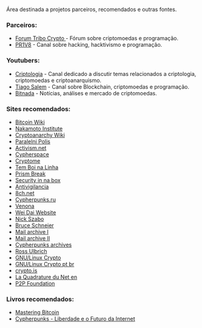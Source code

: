 Área destinada a projetos parceiros, recomendados e outras fontes.

### Parceiros:
- [Forum Tribo
Crypto ](https://tribocrypto.com/) - Fórum sobre criptomoedas e
programação. 
- [PR1V8](http://pr1v8.co.nf/) -  Canal sobre hacking,
hacktivismo e programação.

### Youtubers:

- [Criptologia](http://youtube.com/criptologia) -   Canal dedicado a
discutir temas relacionados a criptologia, criptomoedas e
criptoanarquismo. 
- [Tiago
Salem](https://www.youtube.com/channel/UC4H35F5f2c5cyR-pbZlt12Q) - Canal
sobre Blockchain, criptomoedas e programação.
- [Bitnada](https://www.youtube.com/user/xhellmanx) - Notícias, análises e
mercado de criptomoedas. 

### Sites recomendados:

- [Bitcoin Wiki](https://en.bitcoin.it)
- [Nakamoto Institute](https://nakamotoinstitute.org/literature/) 
- [Cryptoanarchy Wiki](https://cryptoanarchy.wiki/) 
- [Paralelni Polis](http://paralelnipolis.cz)
- [Activism.net](https://www.activism.net/)
- [Cypherspace](http://www.cypherspace.org/)
- [Cryptome](https://cryptome.org) 
- [Tem Boi na Linha](https://temboinalinha.org) 
- [Prism Break](https://prism-break.org/pt/) 
- [Security in na box](https://securityinabox.org/pt)
- [Antivigilancia](thttps://antivigilancia.org/pt/)
- [8ch.net](https://8ch.net/cyber/index.html)
- [Cypherpunks.ru](http://www.cypherpunks.ru/)
- [Venona](http://cypherpunks.venona.com) 
- [Wei Dai Website](http://weidai.com) 
- [Nick Szabo](http://www.fon.hum.uva.nl/rob/Courses/InformationInSpeech/CDROM/Literature/LOTwinterschool2006/szabo.best.vwh.net/)
- [Bruce Schneier](http://www.schneier.com) 
- [Mail archive I](https://www.mail-archive.com/cryptography@metzdowd.com/msg10152.html)
- [Mail archive II](http://www.metzdowd.com/pipermail/cryptography/2008-October/014810.html)
- [Cypherpunks archives](https://lists.cpunks.org/pipermail/cypherpunks/)
- [Ross Ulbrich](https://freeross.org/writings-from-ross/) 
- [GNU/Linux Crypto](https://sanctum.geek.nz/arabesque/series/gnu-linux-crypto/)
- [GNU/Linux Crypto pt br](https://cabaladada.org/2013/09/16/linux_cripto_intro/)
- [crypto.is](https://crypto.is/)
- [La Quadrature du Net en](https://www.laquadrature.net/en/)
- [P2P Foundation](p2pfoundation.net/)

### Livros recomendados:

- [Mastering Bitcoin](https://bitcoinbook.info/wp-content/translations/pt_BR/book.pdf)
- [Cypherpunks - Liberdade e o Futuro da Internet](https://resistir.info/varios/assange_livro_port.pdf)
